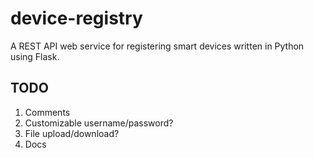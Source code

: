 # device-registry

A REST API web service for registering smart devices written in Python using Flask.


## TODO

1. Comments
2. Customizable username/password?
3. File upload/download?
4. Docs